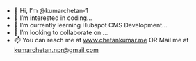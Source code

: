 - 👋 Hi, I’m @kumarchetan-1
- 👀 I’m interested in coding...
- 🌱 I’m currently learning Hubspot CMS Development...
- 💞️ I’m looking to collaborate on ...
- 📫 You can reach me at www.chetankumar.me OR
     Mail me at kumarchetan.npr@gmail.com

<!---
kumarchetan-1/kumarchetan-1 is a ✨ special ✨ repository because its `README.md` (this file) appears on your GitHub profile.
You can click the Preview link to take a look at your changes.
--->
